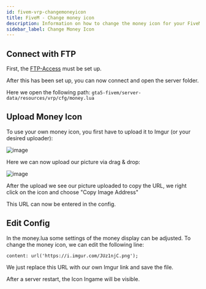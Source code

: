 ```yaml
---
id: fivem-vrp-changemoneyicon
title: FiveM - Change money icon
description: Information on how to change the money icon for your FiveM server with VRP from ZAP-Hosting - ZAP-Hosting.com documentation
sidebar_label: Change Money Icon
---
```


## Connect with FTP

First, the [FTP-Access](gameserver-ftpaccess.md) must be set up.

After this has been set up, you can now connect and open the server folder.

Here we open the following path: `gta5-fivem/server-data/resources/vrp/cfg/money.lua`

## Upload Money Icon

To use your own money icon, you first have to upload it to Imgur (or your desired uploader):

![image](https://user-images.githubusercontent.com/13604413/159137839-6556817e-d237-44fe-b6f1-671a7bd2d7c4.png)

Here we can now upload our picture via drag & drop:

![image](https://user-images.githubusercontent.com/13604413/159137847-9890edeb-af8e-4b40-9791-cd0c9e524238.png)

After the upload we see our picture uploaded to copy the URL, we right click on the icon and choose "Copy Image Address"

This URL can now be entered in the config.

## Edit Config

In the money.lua some settings of the money display can be adjusted. To change the money icon, we can edit the following line:

`content: url('https://i.imgur.com/JUz1njC.png'); `

We just replace this URL with our own Imgur link and save the file.

After a server restart, the Icon Ingame will be visible.
